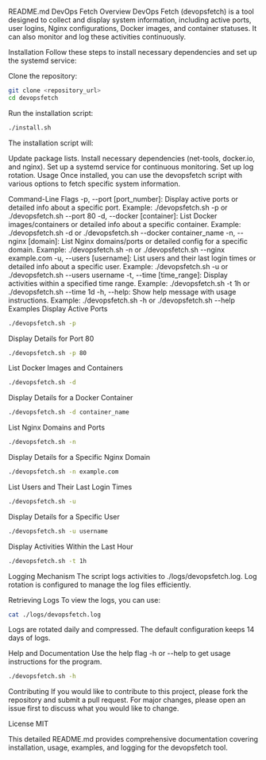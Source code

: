 README.md
DevOps Fetch
Overview
DevOps Fetch (devopsfetch) is a tool designed to collect and display system information, including active ports, user logins, Nginx configurations, Docker images, and container statuses. It can also monitor and log these activities continuously.

Installation
Follow these steps to install necessary dependencies and set up the systemd service:

Clone the repository:

```bash
git clone <repository_url>
cd devopsfetch
```
Run the installation script:

```bash
./install.sh
```
The installation script will:

Update package lists.
Install necessary dependencies (net-tools, docker.io, and nginx).
Set up a systemd service for continuous monitoring.
Set up log rotation.
Usage
Once installed, you can use the devopsfetch script with various options to fetch specific system information.

Command-Line Flags
-p, --port [port_number]: Display active ports or detailed info about a specific port.
Example: ./devopsfetch.sh -p or ./devopsfetch.sh --port 80
-d, --docker [container]: List Docker images/containers or detailed info about a specific container.
Example: ./devopsfetch.sh -d or ./devopsfetch.sh --docker container_name
-n, --nginx [domain]: List Nginx domains/ports or detailed config for a specific domain.
Example: ./devopsfetch.sh -n or ./devopsfetch.sh --nginx example.com
-u, --users [username]: List users and their last login times or detailed info about a specific user.
Example: ./devopsfetch.sh -u or ./devopsfetch.sh --users username
-t, --time [time_range]: Display activities within a specified time range.
Example: ./devopsfetch.sh -t 1h or ./devopsfetch.sh --time 1d
-h, --help: Show help message with usage instructions.
Example: ./devopsfetch.sh -h or ./devopsfetch.sh --help
Examples
Display Active Ports
```bash
./devopsfetch.sh -p
```
Display Details for Port 80
```bash
./devopsfetch.sh -p 80
```
List Docker Images and Containers
```bash
./devopsfetch.sh -d
```
Display Details for a Docker Container
```bash
./devopsfetch.sh -d container_name
```
List Nginx Domains and Ports
```bash
./devopsfetch.sh -n
```
Display Details for a Specific Nginx Domain
```bash
./devopsfetch.sh -n example.com
```
List Users and Their Last Login Times
```bash
./devopsfetch.sh -u
```
Display Details for a Specific User
```bash
./devopsfetch.sh -u username
```
Display Activities Within the Last Hour
```bash
./devopsfetch.sh -t 1h
```
Logging Mechanism
The script logs activities to ./logs/devopsfetch.log. Log rotation is configured to manage the log files efficiently.

Retrieving Logs
To view the logs, you can use:

```bash
cat ./logs/devopsfetch.log
```
Logs are rotated daily and compressed. The default configuration keeps 14 days of logs.

Help and Documentation
Use the help flag -h or --help to get usage instructions for the program.

```bash
./devopsfetch.sh -h
```
Contributing
If you would like to contribute to this project, please fork the repository and submit a pull request. For major changes, please open an issue first to discuss what you would like to change.

License
MIT

This detailed README.md provides comprehensive documentation covering installation, usage, examples, and logging for the devopsfetch tool.
